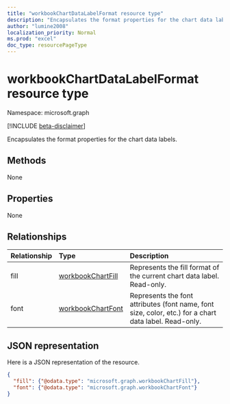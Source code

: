 ```yaml
---
title: "workbookChartDataLabelFormat resource type"
description: "Encapsulates the format properties for the chart data labels."
author: "lumine2008"
localization_priority: Normal
ms.prod: "excel"
doc_type: resourcePageType
---
```


# workbookChartDataLabelFormat resource type

Namespace: microsoft.graph

[!INCLUDE [beta-disclaimer](../../includes/beta-disclaimer.md)]

Encapsulates the format properties for the chart data labels.


## Methods
None

## Properties
None

## Relationships
| Relationship | Type	|Description|
|:---------------|:--------|:----------|
|fill|[workbookChartFill](workbookchartfill.md)|Represents the fill format of the current chart data label. Read-only.|
|font|[workbookChartFont](workbookchartfont.md)|Represents the font attributes (font name, font size, color, etc.) for a chart data label. Read-only.|


## JSON representation

Here is a JSON representation of the resource.

<!--{
  "blockType": "resource",
  "optionalProperties": [
    "fill",
    "font"
    ],
  "baseType": "microsoft.graph.entity",
  "@odata.type": "microsoft.graph.workbookChartDataLabelFormat"
}-->

```json
{
  "fill": {"@odata.type": "microsoft.graph.workbookChartFill"},
  "font": {"@odata.type": "microsoft.graph.workbookChartFont"}
}
```


<!-- uuid: 8fcb5dbc-d5aa-4681-8e31-b001d5168d79
2015-10-25 14:57:30 UTC -->
<!--
{
  "type": "#page.annotation",
  "description": "ChartDataLabelFormat resource",
  "keywords": "",
  "section": "documentation",
  "tocPath": "",
  "suppressions": []
}
-->


